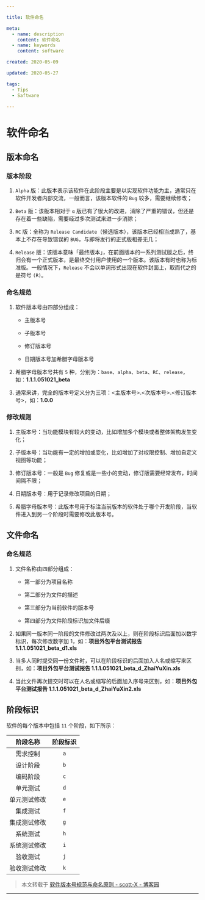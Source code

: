 ```yaml
---

title: 软件命名

meta:
  - name: description
    content: 软件命名
  - name: keywords
    content: software

created: 2020-05-09

updated: 2020-05-27

tags:
  - Tips
  - Saftware

---
```


# 软件命名

## 版本命名

### 版本阶段

1. `Alpha` 版：此版本表示该软件在此阶段主要是以实现软件功能为主，通常只在软件开发者内部交流，一般而言，该版本软件的  `Bug` 较多，需要继续修改；

2. `Beta` 版：该版本相对于 `α` 版已有了很大的改进，消除了严重的错误，但还是存在着一些缺陷，需要经过多次测试来进一步消除；

3. `RC` 版：全称为 `Release Candidate`（候选版本），该版本已经相当成熟了，基本上不存在导致错误的 `BUG`，与即将发行的正式版相差无几；

4. `Release` 版：该版本意味「最终版本」，在前面版本的一系列测试版之后，终归会有一个正式版本，是最终交付用户使用的一个版本。该版本有时也称为标准版。一般情况下，`Release` 不会以单词形式出现在软件封面上，取而代之的是符号 `(R)`。

### 命名规范

1. 软件版本号由四部分组成：
    * 主版本号

    * 子版本号

    * 修订版本号

    * 日期版本号加希腊字母版本号

2. 希腊字母版本号共有 `5` 种，分别为：`base`、`alpha`、`beta`、`RC`、`release`，如：**1.1.1.051021_beta**

3. 通常来讲，完全的版本号定义分为三项：<主版本号>.<次版本号>.<修订版本号>，如：**1.0.0**

### 修改规则

1. 主版本号：当功能模块有较大的变动，比如增加多个模块或者整体架构发生变化；

2. 子版本号：当功能有一定的增加或变化，比如增加了对权限控制、增加自定义视图等功能；

3. 修订版本号：一般是 `Bug` 修复或是一些小的变动，修订版需要经常发布，时间间隔不限；

4. 日期版本号：用于记录修改项目的日期；

5. 希腊字母版本号：此版本号用于标注当前版本的软件处于哪个开发阶段，当软件进入到另一个阶段时需要修改此版本号。

## 文件命名

### 命名规范

1. 文件名称由四部分组成：
    * 第一部分为项目名称

    * 第二部分为文件的描述

    * 第三部分为当前软件的版本号

    * 第四部分为文件阶段标识加文件后缀

2. 如果同一版本同一阶段的文件修改过两次及以上，则在阶段标识后面加以数字标识，每次修改数字加 1，如：**项目外包平台测试报告 1.1.1.051021_beta_d1.xls**

3. 当多人同时提交同一份文件时，可以在阶段标识的后面加入人名或缩写来区别，如：**项目外包平台测试报告 1.1.1.051021_beta_d_ZhaiYuXin.xls**

4. 当此文件再次提交时可以在人名或缩写的后面加入序号来区别，如：**项目外包平台测试报告 1.1.1.051021_beta_d_ZhaiYuXin2.xls**

## 阶段标识

软件的每个版本中包括 `11` 个阶段，如下所示：

| 阶段名称 | 阶段标识 |
| :-: | :-: |
| 需求控制 | `a` |
| 设计阶段 | `b` |
| 编码阶段 | `c` |
| 单元测试 | `d` |
| 单元测试修改 | `e` |
| 集成测试 | `f` |
| 集成测试修改 | `g` |
| 系统测试 | `h` |
| 系统测试修改 | `i` |
| 验收测试 | `j` |
| 验收测试修改 | `k` |

> 本文转载于 [软件版本号规范与命名原则 - scott-X - 博客园](https://www.cnblogs.com/scottx/p/5463447.html)

---
